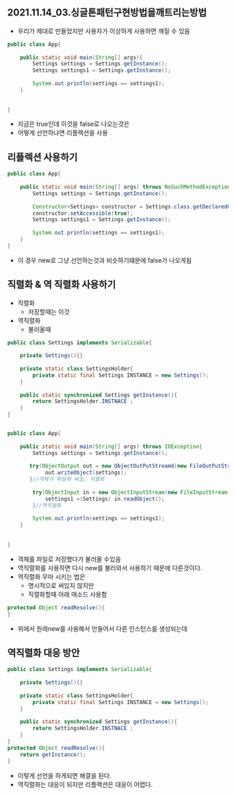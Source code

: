 ## 2021.11.14_03.싱글톤패턴구현방법을깨트리는방법

- 우리가 제대로 만들었지만 사용자가 이상하게 사용하면 깨질 수 있음

```java
public class App{
    
    public static void main(String[] args){
        Settings settings = Settings.getInstance();
        Settings settings1 = Settings.getInstance();
        
       	System.out.println(settings == settings1);
    }
    
    
}
```

- 지금은 true인데 이것을 false로 나오는것은
- 어떻게 선언하냐면 리플렉션을 사용

## 리플렉션 사용하기

```java
public class App{
    
    public static void main(String[] args) throws NoSuchMethodException{
        Settings settings = Settings.getInstance();
        
        Constructor<Settings> constructor = Settings.class.getDeclaredConstructor();
        constructor.setAccessible(true);
        Settings settings1 = Settings.getInstance();
        
       	System.out.println(settings == settings1);
    }   
}
```

- 이 경우 new로 그냥 선언하는것과 비슷하기떄문에 false가 나오게됨

## 직렬화 & 역 직렬화 사용하기

- 직렬화
  - 저장할때는 이것
- 역직렬화 
  - 불러올때 

```java
public class Settings implements Serializable{
    
    private Settings(){}
    
    private static class SettingsHolder{
		private static final Settings INSTANCE = new Settings();
    }
    
    public static synchronized Settings getInstance(){
        return SettingsHolder.INSTNACE ;
    }
}


public class App{
    
    public static void main(String[] args) throws IOException{
        Settings settings = Settings.getInstance();
        
       try(ObjectOutput out = new ObjectOutPutStreamd(new FileOutPutStream("settings.obj"))){
			out.writeObject(settings);
       }//객체가 파일에 써짐, 직렬화
        
        try(ObjectInput in = new ObjectInputStream(new FileInputStream("settings.obj"))){
			settings1 =(Settings) in.readObject();
        }//역직렬화
        
       	System.out.println(settings == settings1);
    }
    
    
}
```

- 객체를 파일로 저장했다가 불러올 수있음
- 역직렬화를 사용하면 다시 new를 불러와서 사용하기 때문에 다른것이다.
- 역직렬화 무마 시키는 법은
  - 명시적으로 써있지 않지만
  - 직렬화할때 아래 매소드 사용함

```java
protected Object readResolve(){
}
```

- 위에서 원래new를 사용해서 만들어서 다른 인스턴스를 생성되는데

## 역직렬화 대응 방안

```java
public class Settings implements Serializable{
    
    private Settings(){}
    
    private static class SettingsHolder{
		private static final Settings INSTANCE = new Settings();
    }
    
    public static synchronized Settings getInstance(){
        return SettingsHolder.INSTNACE ;
    }
}
protected Object readResolve(){
	return getInstance();
}

```

- 이렇게 선언을 하게되면 해결을 된다.
- 역직렬화는 대응이 되지만 리플랙션은 대응이 어렵다.

